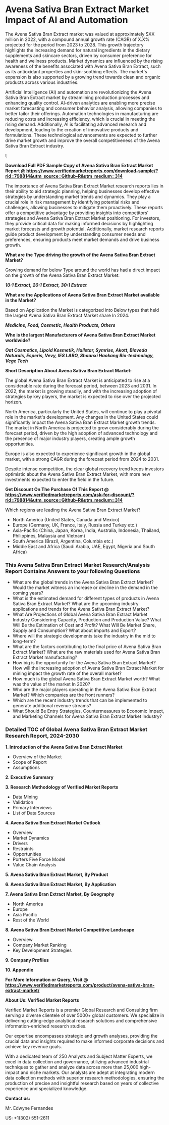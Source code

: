<meta name="title" content="Global  Avena Sativa Bran Extract Market Impact of AI and Automation"><meta name="description" content="  The Avena Sativa Bran Extract market was valued at approximately $XX million in 2022, with a compound annual growth rate (CAGR) of X.X% projected for the period from"><meta name="title" content=" Avena Sativa Bran Extract Market Size, Share, Scope, Trends, Growth, Opportunities, Analysis, Forecast"> <h1>Avena Sativa Bran Extract Market Impact of AI and Automation</h1> <p>The Avena Sativa Bran Extract market was valued at approximately $XX million in 2022, with a compound annual growth rate (CAGR) of X.X% projected for the period from 2023 to 2028. This growth trajectory highlights the increasing demand for natural ingredients in the dietary supplements and skincare sectors, driven by consumer preference for health and wellness products. Market dynamics are influenced by the rising awareness of the benefits associated with Avena Sativa Bran Extract, such as its antioxidant properties and skin-soothing effects. The market's expansion is also supported by a growing trend towards clean and organic products across various industries.</p> <p>Artificial Intelligence (AI) and automation are revolutionizing the Avena Sativa Bran Extract market by streamlining production processes and enhancing quality control. AI-driven analytics are enabling more precise market forecasting and consumer behavior analysis, allowing companies to better tailor their offerings. Automation technologies in manufacturing are reducing costs and increasing efficiency, which is crucial in meeting the rising demand. Additionally, AI is facilitating advanced research and development, leading to the creation of innovative products and formulations. These technological advancements are expected to further drive market growth and improve the overall competitiveness of the Avena Sativa Bran Extract industry.</p> t</p><p id="" class=""><strong>Download Full PDF Sample Copy of Avena Sativa Bran Extract Market Report @ <a href="https://www.verifiedmarketreports.com/download-sample/?rid=798814&utm_source=Github-R&utm_medium=314" target="_blank">https://www.verifiedmarketreports.com/download-sample/?rid=798814&utm_source=Github-R&utm_medium=314</a></strong></p><p>The importance of&nbsp;Avena Sativa Bran Extract Market research reports lies in their ability to aid strategic planning, helping businesses develop effective strategies by understanding market trends and dynamics. They play a crucial role in risk management by identifying potential risks and challenges, allowing businesses to mitigate them proactively. These reports offer a competitive advantage by providing insights into competitors' strategies and Avena Sativa Bran Extract Market positioning. For investors, they provide critical data for making informed decisions by highlighting market forecasts and growth potential. Additionally, market research reports guide product development by understanding consumer needs and preferences, ensuring products meet market demands and drive business growth.</p><p><strong>What are the&nbsp;Type driving the growth of the Avena Sativa Bran Extract Market?</strong></p><p id="" class="">Growing demand for below Type around the world has had a direct impact on the growth of the Avena Sativa Bran Extract Market:</p><em><strong>10:1 Extract, 20:1 Extract, 30:1 Extract</strong></em></p><strong>What are the&nbsp;Applications&nbsp;of Avena Sativa Bran Extract Market available in the Market?</strong></p><p id="" class="">Based on Application the Market is categorized into Below types that held the largest Avena Sativa Bran Extract Market share In 2024.</p><em><strong>Medicine, Food, Cosmetic, Health Products, Others</strong></em></p><strong>Who is the largest Manufacturers of Avena Sativa Bran Extract Market worldwide?</strong></p><p><em><strong>Oat Cosmetics, Lipoid Kosmetik, Hallstar, Symrise, Akott, Bioveda Naturals, Esperis, Vevy, IES LABO, Shaanxi Haokang Bio-technology, Vege Tech</strong></em></p><p id="" class=""><strong>Short Description About Avena Sativa Bran Extract Market:</strong></p><p>The global Avena Sativa Bran Extract Market is anticipated to rise at a considerable rate during the forecast period, between 2023 and 2031. In 2022, the market is growing steadily, and with the increasing adoption of strategies by key players, the market is expected to rise over the projected horizon.</p><p>North America, particularly the United States, will continue to play a pivotal role in the market's development. Any changes in the United States could significantly impact the Avena Sativa Bran Extract Market growth trends. The market in North America is projected to grow considerably during the forecast period, driven by the high adoption of advanced technology and the presence of major industry players, creating ample growth opportunities.</p><p>Europe is also expected to experience significant growth in the global market, with a strong CAGR during the forecast period from 2024 to 2031.</p><p>Despite intense competition, the clear global recovery trend keeps investors optimistic about the Avena Sativa Bran Extract Market, with more new investments expected to enter the field in the future.</p><p id="" class=""><strong>Get Discount On The Purchase Of This Report @ <a href="https://www.verifiedmarketreports.com/ask-for-discount/?rid=798814&utm_source=Github-R&utm_medium=314" target="_blank">https://www.verifiedmarketreports.com/ask-for-discount/?rid=798814&utm_source=Github-R&utm_medium=314</a></strong></p>Which regions are leading the Avena Sativa Bran Extract Market?</p><ul><li>North America (United States, Canada and Mexico)</li><li>Europe (Germany, UK, France, Italy, Russia and Turkey etc.)</li><li>Asia-Pacific (China, Japan, Korea, India, Australia, Indonesia, Thailand, Philippines, Malaysia and Vietnam)</li><li>South America (Brazil, Argentina, Columbia etc.)</li><li>Middle East and Africa (Saudi Arabia, UAE, Egypt, Nigeria and South Africa)</li></ul><h3 id="" class="">This Avena Sativa Bran Extract Market Research/Analysis Report Contains Answers to your following Questions</h3><ul><li>What are the global trends in the Avena Sativa Bran Extract Market? Would the market witness an increase or decline in the demand in the coming years?</li><li>What is the estimated demand for different types of products in Avena Sativa Bran Extract Market? What are the upcoming industry applications and trends for the Avena Sativa Bran Extract Market?</li><li>What Are Projections of Global Avena Sativa Bran Extract Market Industry Considering Capacity, Production and Production Value? What Will Be the Estimation of Cost and Profit? What Will Be Market Share, Supply and Consumption? What about imports and Export?</li><li>Where will the strategic developments take the industry in the mid to long-term?</li><li>What are the factors contributing to the final price of Avena Sativa Bran Extract Market? What are the raw materials used for Avena Sativa Bran Extract Market manufacturing?</li><li>How big is the opportunity for the Avena Sativa Bran Extract Market? How will the increasing adoption of Avena Sativa Bran Extract Market for mining impact the growth rate of the overall market?</li><li>How much is the global Avena Sativa Bran Extract Market worth? What was the value of the market In 2020?</li><li>Who are the major players operating in the Avena Sativa Bran Extract Market? Which companies are the front runners?</li><li>Which are the recent industry trends that can be implemented to generate additional revenue streams?</li><li>What Should Be Entry Strategies, Countermeasures to Economic Impact, and Marketing Channels for Avena Sativa Bran Extract Market Industry?</li></ul><h3 id="" class="">Detailed TOC of Global Avena Sativa Bran Extract Market Research Report, 2024-2030</h3><p id="" class=""><strong>1. Introduction of the Avena Sativa Bran Extract Market</strong></p><ul><li>Overview of the Market</li><li>Scope of Report</li><li>Assumptions</li></ul><p id="" class=""><strong>2. Executive Summary</strong></p><p id="" class=""><strong>3. Research Methodology of Verified Market Reports</strong></p><ul><li>Data Mining</li><li>Validation</li><li>Primary Interviews</li><li>List of Data Sources</li></ul><p id="" class=""><strong>4. Avena Sativa Bran Extract Market Outlook</strong></p><ul><li>Overview</li><li>Market Dynamics</li><li>Drivers</li><li>Restraints</li><li>Opportunities</li><li>Porters Five Force Model</li><li>Value Chain Analysis</li></ul><p id="" class=""><strong>5. Avena Sativa Bran Extract Market, By Product</strong></p><p id="" class=""><strong>6. Avena Sativa Bran Extract Market, By Application</strong></p><p id="" class=""><strong>7. Avena Sativa Bran Extract Market, By Geography</strong></p><ul><li>North America</li><li>Europe</li><li>Asia Pacific</li><li>Rest of the World</li></ul><p id="" class=""><strong>8. Avena Sativa Bran Extract Market Competitive Landscape</strong></p><ul><li>Overview</li><li>Company Market Ranking</li><li>Key Development Strategies</li></ul><p id="" class=""><strong>9. Company Profiles</strong></p><p id="" class=""><strong>10. Appendix</strong></p><p id="" class=""><strong>For More Information or Query, Visit @ <a href="https://www.verifiedmarketreports.com/product/avena-sativa-bran-extract-market/" target="_blank">https://www.verifiedmarketreports.com/product/avena-sativa-bran-extract-market/</a></strong></p><p id="" class=""><strong>About Us: Verified Market Reports</strong></p><p id="" class="">Verified Market Reports is a premier Global Research and Consulting firm serving a diverse clientele of over 5000+ global customers. We specialize in delivering cutting-edge analytical research solutions and comprehensive information-enriched research studies.</p><p id="" class="">Our expertise encompasses strategic and growth analyses, providing the crucial data and insights required to make informed corporate decisions and achieve key revenue goals.</p><p id="" class="">With a dedicated team of 250 Analysts and Subject Matter Experts, we excel in data collection and governance, utilizing advanced industrial techniques to gather and analyze data across more than 25,000 high-impact and niche markets. Our analysts are adept at integrating modern data collection methods with superior research methodologies, ensuring the production of precise and insightful research based on years of collective experience and specialized knowledge.</p><p id="" class=""><strong>Contact us:</strong></p><p id="" class="">Mr. Edwyne Fernandes</p><p id="" class="">US: +1(302) 551-2611</p>